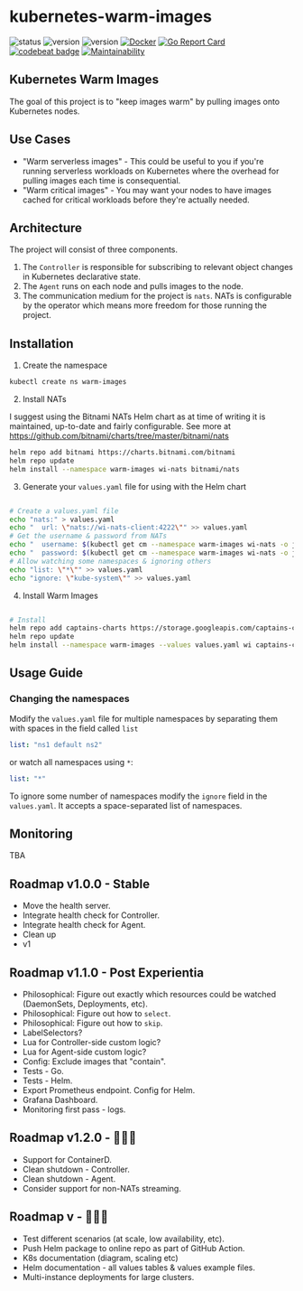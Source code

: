 # kubernetes-warm-images

![status](https://img.shields.io/badge/status-Beta-informational)
![version](https://img.shields.io/docker/v/just1689/warmimages)
![version](https://img.shields.io/badge/Helm-0.9.0-blue)
[![Docker](https://github.com/just1689/kubernetes-warm-images/actions/workflows/docker-publish.yml/badge.svg)](https://github.com/just1689/kubernetes-warm-images/actions/workflows/docker-publish.yml)
[![Go Report Card](https://goreportcard.com/badge/github.com/just1689/kubernetes-warm-images)](https://goreportcard.com/report/github.com/just1689/kubernetes-warm-images)
[![codebeat badge](https://codebeat.co/badges/2aff7ff0-8af7-43ee-95dc-72bbbd098c4f)](https://codebeat.co/projects/github-com-just1689-kubernetes-warm-images-main)
[![Maintainability](https://api.codeclimate.com/v1/badges/a1f55c3e1e1518fdcaa5/maintainability)](https://codeclimate.com/github/just1689/kubernetes-warm-images/maintainability)

## Kubernetes Warm Images

The goal of this project is to "keep images warm" by pulling images onto Kubernetes nodes.

## Use Cases

- "Warm serverless images" - This could be useful to you if you're running serverless workloads on Kubernetes where the
  overhead for pulling images each time is consequential.
- "Warm critical images" - You may want your nodes to have images cached for critical workloads before they're actually
  needed.

## Architecture

The project will consist of three components.

1. The `Controller` is responsible for subscribing to relevant object changes in Kubernetes declarative state.
2. The `Agent` runs on each node and pulls images to the node.
3. The communication medium for the project is `nats`. NATs is configurable by the operator which means more freedom for
   those running the project.

## Installation

1. Create the namespace

```bash
kubectl create ns warm-images
```   

2. Install NATs

I suggest using the Bitnami NATs Helm chart as at time of writing it is maintained, up-to-date and fairly configurable.
See more at https://github.com/bitnami/charts/tree/master/bitnami/nats

```bash
helm repo add bitnami https://charts.bitnami.com/bitnami
helm repo update
helm install --namespace warm-images wi-nats bitnami/nats
```

3. Generate your `values.yaml` file for using with the Helm chart

```bash

# Create a values.yaml file
echo "nats:" > values.yaml
echo "  url: \"nats://wi-nats-client:4222\"" >> values.yaml
# Get the username & password from NATs
echo "  username: $(kubectl get cm --namespace warm-images wi-nats -o jsonpath='{.data.*}' | grep -m 1 user | awk '{print $2}')" >> values.yaml 
echo "  password: $(kubectl get cm --namespace warm-images wi-nats -o jsonpath='{.data.*}' | grep -m 1 password | awk '{print $2}')" >> values.yaml
# Allow watching some namespaces & ignoring others
echo "list: \"*\"" >> values.yaml
echo "ignore: \"kube-system\"" >> values.yaml

```   

4. Install Warm Images

```bash

# Install 
helm repo add captains-charts https://storage.googleapis.com/captains-charts
helm repo update
helm install --namespace warm-images --values values.yaml wi captains-charts/warm-images

```

## Usage Guide

### Changing the namespaces

Modify the `values.yaml` file for multiple namespaces by separating them with spaces in the field called `list`

```yaml
list: "ns1 default ns2"
```

or watch all namespaces using `*`:

```yaml
list: "*"
```

To ignore some number of namespaces modify the `ignore` field in the `values.yaml`. It accepts a space-separated list of
namespaces.

## Monitoring

TBA

## Roadmap v1.0.0 - Stable

- Move the health server.
- Integrate health check for Controller.
- Integrate health check for Agent.
- Clean up
- v1

## Roadmap v1.1.0 - Post Experientia

- Philosophical: Figure out exactly which resources could be watched (DaemonSets, Deployments, etc).
- Philosophical: Figure out how to `select`.
- Philosophical: Figure out how to `skip`.
- LabelSelectors?
- Lua for Controller-side custom logic?
- Lua for Agent-side custom logic?
- Config: Exclude images that "contain".
- Tests - Go.
- Tests - Helm.
- Export Prometheus endpoint. Config for Helm.
- Grafana Dashboard.
- Monitoring first pass - logs.

## Roadmap v1.2.0 - 🌟🌟🌟

- Support for ContainerD.
- Clean shutdown - Controller.
- Clean shutdown - Agent.
- Consider support for non-NATs streaming.

## Roadmap v - 💭💭💭

- Test different scenarios (at scale, low availability, etc).
- Push Helm package to online repo as part of GitHub Action.
- K8s documentation (diagram, scaling etc)
- Helm documentation - all values tables & values example files.
- Multi-instance deployments for large clusters.
